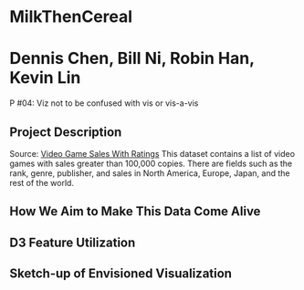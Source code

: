 # MilkThenCereal
# Dennis Chen, Bill Ni, Robin Han, Kevin Lin
P #04: Viz not to be confused with vis or vis-a-vis

## Project Description
Source: [Video Game Sales With Ratings](https://www.kaggle.com/rush4ratio/video-game-sales-with-ratings)
This dataset contains a list of video games with sales greater than 100,000 copies. There are fields such as the rank, genre, publisher, and sales in North America, Europe, Japan, and the rest of the world.
## How We Aim to Make This Data Come Alive
## D3 Feature Utilization
## Sketch-up of Envisioned Visualization
